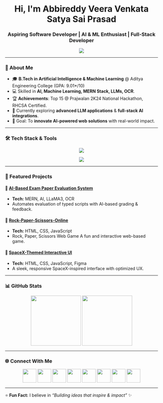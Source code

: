 <h1 align="center">Hi, I'm Abbireddy Veera Venkata Satya Sai Prasad</h1>
<h3 align="center">Aspiring Software Developer | AI & ML Enthusiast | Full-Stack Developer</h3>

<p align="center">
  <img src="https://readme-typing-svg.herokuapp.com?font=Fira+Code&weight=500&size=22&pause=1000&color=00F7FF&center=true&vCenter=true&width=650&lines=Full-Stack+MERN+Developer;Problem+Solving+Coder;RedHat+Certified+System+Administrator;Dedicated+Video+Editor;Loves+Building+Creative+Solutions;Always+Learning+New+Tech" />
</p>

---

### 🚀 About Me
- 🎓 **B.Tech in Artificial Intelligence & Machine Learning** @ Aditya Engineering College (GPA: 9.01*/10)
- 💻 Skilled in **AI, Machine Learning, MERN Stack, LLMs, OCR**.
- 🏆 **Achievements**: Top 15 @ Prajwalan 2K24 National Hackathon, RHCSA Certified.
- 🌱 Currently exploring **advanced LLM applications** & **full-stack AI integrations**.
- 🎯 Goal: To **innovate AI-powered web solutions** with real-world impact.

---

### 🛠 Tech Stack & Tools

<p align="center">
  <img src="https://skillicons.dev/icons?i=java,python,c,html,css,js,react,nodejs,express,mongodb,mysql,git,github,netlify" />
</p>
<p align="center">
  <img src="https://go-skill-icons.vercel.app/api/icons?i=figma,postman,redhat,linux,slack,jira,render,canva,ae,pr,filmora"/>
</p>

---

### 📌 Featured Projects
#### 🔹 [AI-Based Exam Paper Evaluation System](https://abbireddyprasad-exam-evaluator.netlify.app/)
- **Tech:** MERN, AI, LLaMA3, OCR
- Automates evaluation of typed scripts with AI-based grading & feedback.

#### 🔹 [Rock-Paper-Scissors-Online](https://abbireddyprasad-rock-paper-scissiors.netlify.app)
- **Tech:** HTML, CSS, JavaScript
- Rock, Paper, Scissors Web Game A fun and interactive web-based game.

#### 🔹 [SpaceX-Themed Interactive UI](https://abbireddyprasad-brs.github.io/project-spacex/)
- **Tech:** HTML, CSS, JavaScript, Figma
- A sleek, responsive SpaceX-inspired interface with optimized UX.

---

### 📊 GitHub Stats
<p align="center">
<img src="https://github-readme-stats.vercel.app/api?username=AbbireddyPrasad-BRS&show_icons=true&theme=tokyonight" height="165" />
<img src="https://github-readme-stats.vercel.app/api/top-langs/?username=AbbireddyPrasad-BRS&layout=compact&theme=tokyonight" height="165" />
</p>

---

### 🌐 Connect With Me  
<p align="center">
<a href="mailto:abbireddysaiprasad@gmail.com"><img src="https://skillicons.dev/icons?i=gmail" width="45"/></a>
<a href="https://www.linkedin.com/in/saiprasadabbireddy/"><img src="https://skillicons.dev/icons?i=linkedin" width="45"/></a>
<a href="https://github.com/AbbireddyPrasad-BRS"><img src="https://skillicons.dev/icons?i=github" width="45"/></a>
<a href="https://abbireddyprasad-brs.github.io/portfolio/"><img src="https://go-skill-icons.vercel.app/api/icons?i=portfolio" width="45" /></a>
<a href="https://www.hackerrank.com/profile/prasadAbbireddy"><img src="https://go-skill-icons.vercel.app/api/icons?i=hackerrank" width="45" /></a>
<a href="https://leetcode.com/u/V_V_S_S_Prasad_Abbireddy/"><img src="https://go-skill-icons.vercel.app/api/icons?i=leetcode" width="45" /></a>
<a href="https://www.hackerrank.com/profile/prasadAbbireddy"><i class="fa-brands fa-hackerrank"></i></a>
<a href="https://www.instagram.com/always_cherry_215/"><img src="https://skillicons.dev/icons?i=instagram" width="45"/></a>
  <a href="https://x.com/AbbireddyPrasad"><img src="https://skillicons.dev/icons?i=twitter" width="45"/></a>
</p>

---


⭐ **Fun Fact:** I believe in *“Building ideas that inspire & impact”* ✨

